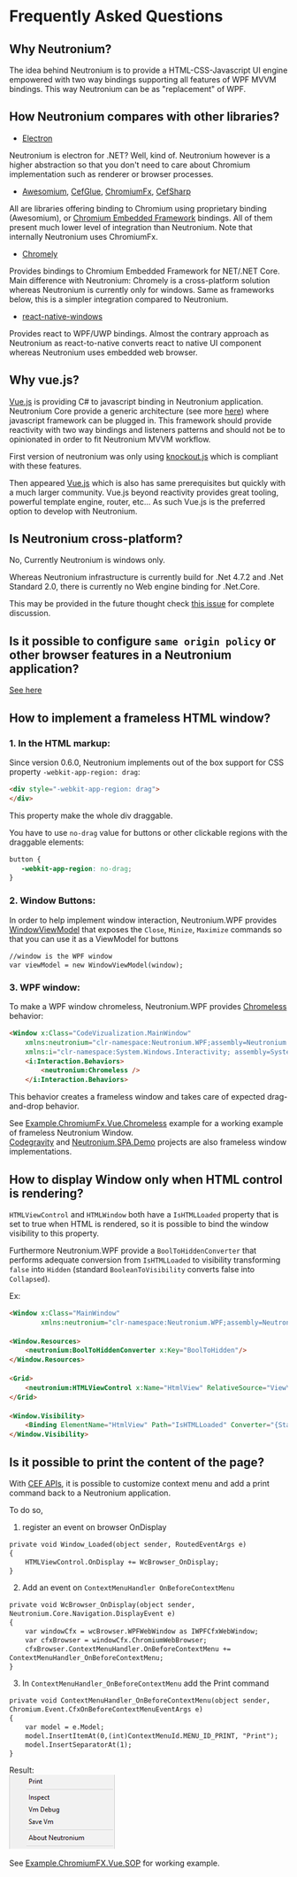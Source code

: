 # Frequently Asked Questions

## Why Neutronium?

The idea behind Neutronium is to provide a HTML-CSS-Javascript UI engine empowered with two way bindings supporting all features of WPF MVVM bindings.
This way Neutronium can be as "replacement" of WPF.


## How Neutronium compares with other libraries?

* [Electron](http://electron.atom.io/)

Neutronium is electron for .NET? Well, kind of. Neutronium however is a higher abstraction so that you don't need to care about Chromium implementation such as renderer or browser processes.

* [Awesomium](http://www.awesomium.com/), [CefGlue](http://xilium.bitbucket.org/cefglue/), [ChromiumFx](https://bitbucket.org/chromiumfx/chromiumfx), [CefSharp](https://github.com/cefsharp/CefSharp)

All are libraries offering binding to Chromium using proprietary binding (Awesomium), or [Chromium Embedded Framework](https://en.wikipedia.org/wiki/Chromium_Embedded_Framework) bindings. All of them present much lower level of integration than Neutronium. Note that internally Neutronium uses ChromiumFx.

* [Chromely](https://github.com/chromelyapps/Chromely)

Provides bindings to Chromium Embedded Framework for NET/.NET Core. Main difference with Neutronium: Chromely is a cross-platform solution whereas Neutronium is currently only for windows. Same as frameworks below, this is a simpler integration compared to Neutronium.

* [react-native-windows](https://github.com/Microsoft/react-native-windows)

Provides react to WPF/UWP bindings. Almost the contrary approach as Neutronium as react-to-native converts react to native UI component whereas Neutronium uses embedded web browser.


## Why vue.js?

[Vue.js](http://vuejs.org/) is providing C# to javascript binding in Neutronium application. Neutronium Core provide a generic architecture (see more [here](..\articles\architecture.html)) where javascript framework can be plugged in. This framework should provide reactivity with two way bindings and listeners patterns and should not be to opinionated in order to fit Neutronium MVVM workflow.

First version of neutronium was only using [knockout.js](http://knockoutjs.com/) which is compliant with these features.

Then appeared [Vue.js](http://vuejs.org/) which is also has same prerequisites but quickly with a much larger community. Vue.js beyond reactivity provides great tooling, powerful template engine, router, etc... As such Vue.js is the preferred option to develop with Neutronium.

## Is Neutronium cross-platform?

No, Currently Neutronium is windows only. 

Whereas Neutronium infrastructure is currently build for .Net 4.7.2 and .Net Standard 2.0, there is currently no Web engine binding for .Net.Core.

This may be provided in the future thought check [this issue](https://github.com/NeutroniumCore/Neutronium/issues/58) for complete discussion.

##  Is it possible to configure `same origin policy` or other browser features in a Neutronium application?

[See here](./chromium-api.html)


## How to implement a frameless HTML window?

### 1. In the HTML markup:

Since version 0.6.0, Neutronium implements out of the box support for CSS property `-webkit-app-region: drag`:

```HTML
<div style="-webkit-app-region: drag">
</div>
```

This property make the whole div draggable.

You have to use `no-drag` value for buttons or other clickable regions with the draggable elements:
```CSS
button {
   -webkit-app-region: no-drag;
}
```

### 2. Window Buttons:

In order to help implement window interaction, Neutronium.WPF provides [WindowViewModel](https://github.com/NeutroniumCore/Neutronium/blob/master/Neutronium.WPF/ViewModel/WindowViewModel.cs) that exposes the `Close`, `Minize`, `Maximize` commands so that you can use it as a ViewModel for buttons

```CSharp
//window is the WPF window
var viewModel = new WindowViewModel(window);
```

### 3. WPF window:

To make a WPF window chromeless, Neutronium.WPF provides [Chromeless](https://github.com/NeutroniumCore/Neutronium/blob/master/Neutronium.WPF/Windows/Chromeless.cs) behavior:

```HTML
<Window x:Class="CodeVizualization.MainWindow"
    xmlns:neutronium="clr-namespace:Neutronium.WPF;assembly=Neutronium.WPF"   
    xmlns:i="clr-namespace:System.Windows.Interactivity; assembly=System.Windows.Interactivity">
    <i:Interaction.Behaviors>
        <neutronium:Chromeless />
    </i:Interaction.Behaviors>
```

This behavior creates a frameless window and takes care of expected drag-and-drop behavior.

See [Example.ChromiumFx.Vue.Chromeless](https://github.com/NeutroniumCore/Neutronium/tree/master/Examples/Example.ChromiumFx.Vue.Chromeless) example for a working example of frameless Neutronium Window.<br>
[Codegravity](https://github.com/NeutroniumCore/codegravity) and [Neutronium.SPA.Demo](https://github.com/NeutroniumCore/Neutronium.SPA.Demo) projects are also frameless window implementations.

## **How to display Window only when HTML control is rendering?**

`HTMLViewControl` and `HTMLWindow` both have a `IsHTMLLoaded` property that is set to true when HTML is rendered, so it is possible to bind the window visibility to this property.

Furthermore Neutronium.WPF provide a `BoolToHiddenConverter` that performs adequate conversion from `IsHTMLLoaded` to visibility transforming `false` into `Hidden` (standard `BooleanToVisibility` converts false into `Collapsed`).

Ex:
```HTML
<Window x:Class="MainWindow"
        xmlns:neutronium="clr-namespace:Neutronium.WPF;assembly=Neutronium.WPF">

<Window.Resources>
    <neutronium:BoolToHiddenConverter x:Key="BoolToHidden"/>
</Window.Resources>
    
<Grid>
    <neutronium:HTMLViewControl x:Name="HtmlView" RelativeSource="View\index.html" />
</Grid>

<Window.Visibility>
    <Binding ElementName="HtmlView" Path="IsHTMLLoaded" Converter="{StaticResource BoolToHidden}"/>
</Window.Visibility>
```

##  Is it possible to print the content of the page?

With [CEF APIs](http://magpcss.org/ceforum/apidocs3/projects/%28default%29/CefContextMenuHandler.html#OnBeforeContextMenu), it is possible to customize context menu and add a print command back to a Neutronium application.

To do so, 
1. register an event on browser OnDisplay

```CSharp
private void Window_Loaded(object sender, RoutedEventArgs e)
{
    HTMLViewControl.OnDisplay += WcBrowser_OnDisplay;        
}
```

2. Add an event on `ContextMenuHandler OnBeforeContextMenu`
```CSharp
private void WcBrowser_OnDisplay(object sender, Neutronium.Core.Navigation.DisplayEvent e)
{
    var windowCfx = wcBrowser.WPFWebWindow as IWPFCfxWebWindow;
    var cfxBrowser = windowCfx.ChromiumWebBrowser;
    cfxBrowser.ContextMenuHandler.OnBeforeContextMenu += ContextMenuHandler_OnBeforeContextMenu;
}
```

3. In `ContextMenuHandler_OnBeforeContextMenu` add the Print command
```CSharp
private void ContextMenuHandler_OnBeforeContextMenu(object sender, Chromium.Event.CfxOnBeforeContextMenuEventArgs e)
{
    var model = e.Model;
    model.InsertItemAt(0,(int)ContextMenuId.MENU_ID_PRINT, "Print");
    model.InsertSeparatorAt(1);
}
```

Result:<br>
![](../images/tools/ContextMenuWithPrint.png)


See [Example.ChromiumFX.Vue.SOP](https://github.com/NeutroniumCore/Neutronium/tree/master/Examples/Example.ChromiumFX.Vue.SOP) for working example.


